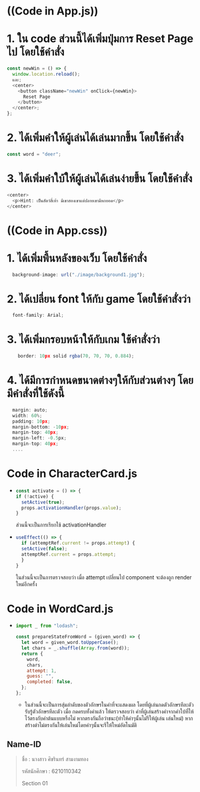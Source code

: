 # ((Code in App.js))

# 1. ใน code ส่วนนี้ได้เพิ่มปุ่มการ Reset Page ไป โดยใช้คำสั่ง

```js
const newWin = () => {
  window.location.reload();
  และ;
  <center>
    <button className="newWin" onClick={newWin}>
      Reset Page
    </button>
  </center>;
};
```

# 2. ได้เพิ่มคำให้ผู้เล่นได้เล่นมากขึ้น โดยใช้คำสั่ง

```js
const word = "deer";
```

# 3. ได้เพิ่มคำใบ้ให้ผู้เล่นได้เล่นง่ายขึ้น โดยใช้คำสั่ง

```js
<center>
  <p>Hint: เป็นสัตว์สี่เท้า มีเขาสองเขาแต่ปลายเขามีหกยอด</p>
</center>
```

# ((Code in App.css))

# 1. ได้เพิ่มพื้นหลังของเว็บ โดยใช้คำสั่ง

```js
  background-image: url("./image/background1.jpg");
```

# 2. ได้เปลี่ยน font ให้กับ game โดยใช้คำสั่งว่า

```js
  font-family: Arial;
```

# 3. ได้เพิ่มกรอบหน้าให้กับเกม ใช้คำสั่งว่า

```js
    border: 10px solid rgba(70, 70, 70, 0.884);
```

# 4. ได้มีการกำหนดขนาดต่างๆให้กับส่วนต่างๆ โดยมีคำสั่งที่ใช้ดังนี้

```js
  margin: auto;
  width: 60%;
  padding: 10px;
  margin-bottom: -10px;
  margin-top: 40px;
  margin-left: -0.5px;
  margin-top: 40px;
  ....
```

# Code in CharacterCard.js

- ```js
  const activate = () => {
  if (!active) {
    setActive(true);
    props.activationHandler(props.value);
  }
  ```
  ส่วนนี้จะเป็นการเรียกใช้ activationHandler
- ```js
  useEffect(() => {
    if (attemptRef.current != props.attempt) {
    setActive(false);
    attemptRef.current = props.attempt;
    }
  }
  ```

  ในส่วนนี้จะเป็นการตรวจสอบว่า เมื่อ attempt เปลี่ยนไป component จะต้องถูก render ใหม่อีกครั้ง

# Code in WordCard.js

- ```js
  import _ from "lodash";

  const prepareStateFromWord = (given_word) => {
    let word = given_word.toUpperCase();
    let chars = _.shuffle(Array.from(word));
    return {
      word,
      chars,
      attempt: 1,
      guess: "",
      completed: false,
    };
  };
  ```

  - ในส่วนนี้จะเป็นการสุ่มลำดับของตัวอักษรในคำที่จะแสดงผล โดยที่ผู้เล่นกดตัวอักษรทีละตัวรับรู้ตัวอักษรทีละตัว เมื่อ
    กดครบทั้งคำแล้ว ให้ตรวจสอบว่า คำที่ผู้เล่นสร้างคำจากคำใบ้ที่ให้ไว้ตรงกับคำต้นแบบหรือไม่ หากตรงกันถือว่าชนะ(ทำให้คำๆนั้นไม่รีให้ผู้เล่น เล่นใหม่) หากสร้างตำไม่ตรงกันให้เล่นใหม่โดยคำๆนั้นจะรีให้ใหม่อัตโนมัติ

## Name-ID

> ชื่อ : นางสาว ศิขรินทร์ สามงามทอง
>
> รหัสนักศึกษา : 6210110342
>
> Section 01
